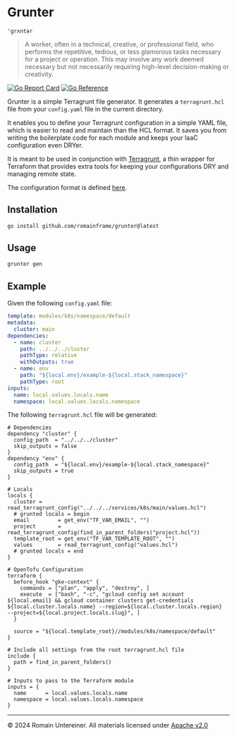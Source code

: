 # Grunter

`'grʌntər`

> A worker, often in a technical, creative, or professional field, who performs the repetitive, tedious, or less glamorous tasks necessary for a project or operation. This may involve any work deemed necessary but not necessarily requiring high-level decision-making or creativity.

[![Go Report Card](https://goreportcard.com/badge/github.com/romainframe/grunter)](https://goreportcard.com/report/github.com/romainframe/grunter)
[![Go Reference](https://pkg.go.dev/badge/github.com/romainframe/grunter.svg)](https://pkg.go.dev/github.com/romainframe/grunter)

Grunter is a simple Terragrunt file generator. It generates a `terragrunt.hcl` file from your `config.yaml` file in the current directory.

It enables you to define your Terragrunt configuration in a simple YAML file, which is easier to read and maintain than the HCL format. It saves you from writing the boilerplate code for each module and keeps your IaaC configuration even DRYer.

It is meant to be used in conjunction with [Terragrunt](https://github.com/gruntwork-io/terragrunt), a thin wrapper for Terraform that provides extra tools for keeping your configurations DRY and managing remote state.

The configuration format is defined [here](./pkg/config/config.go).

## Installation

```bash
go install github.com/romainframe/grunter@latest
```

## Usage

```bash
grunter gen
```

## Example

Given the following `config.yaml` file:

```yaml
template: modules/k8s/namespace/default
metadata:
  cluster: main
dependencies:
  - name: cluster
    path: ../../../cluster
    pathType: relative
    withOutputs: true
  - name: env
    path: "${local.env}/example-${local.stack_namespace}"
    pathType: root
inputs:
  name: local.values.locals.name
  namespace: local.values.locals.namespace
```

The following `terragrunt.hcl` file will be generated:

```hcl
# Dependencies
dependency "cluster" {
  config_path  = "../../../cluster"
  skip_outputs = false
}
dependency "env" {
  config_path  = "${local.env}/example-${local.stack_namespace}"
  skip_outputs = true
}

# Locals
locals {
  cluster = read_terragrunt_config("../../../services/k8s/main/values.hcl")
  # grunted locals = begin
  email         = get_env("TF_VAR_EMAIL", "")
  project       = read_terragrunt_config(find_in_parent_folders("project.hcl"))
  template_root = get_env("TF_VAR_TEMPLATE_ROOT", "")
  values        = read_terragrunt_config("values.hcl")
  # grunted locals = end
}

# OpenTofu Configuration
terraform {
  before_hook "gke-context" {
    commands = ["plan", "apply", "destroy", ]
    execute  = ["bash", "-c", "gcloud config set account ${local.email} && gcloud container clusters get-credentials ${local.cluster.locals.name} --region=${local.cluster.locals.region}  --project=${local.project.locals.slug}", ]
  }

  source = "${local.template_root}//modules/k8s/namespace/default"
}

# Include all settings from the root terragrunt.hcl file
include {
  path = find_in_parent_folders()
}

# Inputs to pass to the Terraform module
inputs = {
  name      = local.values.locals.name
  namespace = local.values.locals.namespace
}
```

---

© 2024 Romain Untereiner. All materials licensed under [Apache v2.0](http://www.apache.org/licenses/LICENSE-2.0)
